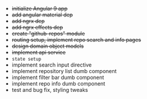 - ~~initialize Angular 9 app~~
- ~~add angular material dep~~
- ~~add ngrx dep~~
- ~~add ngrx effects dep~~
- ~~create "github-repos" module~~
- ~~routing setup, implement repo search and info pages~~
- ~~design domain object models~~ 
- ~~implement api service~~
- `state setup`
- implement search input directive
- implement repository list dumb component
- implement filter bar dumb component
- implement repo info dumb component
- test and bug fix, styling tweaks
